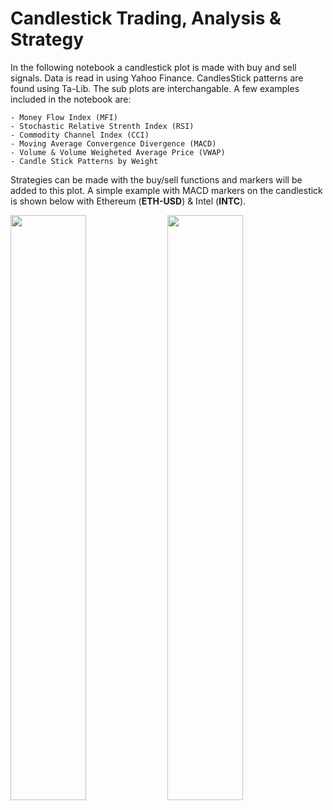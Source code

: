 # Candlestick Trading, Analysis & Strategy

In the following notebook a candlestick plot is made with buy and sell signals. Data is read in using Yahoo Finance. CandlesStick patterns are found using Ta-Lib. The sub plots are interchangable. A few examples included in the notebook are: 

    - Money Flow Index (MFI)
    - Stochastic Relative Strenth Index (RSI)
    - Commodity Channel Index (CCI)
    - Moving Average Convergence Divergence (MACD)
    - Volume & Volume Weigheted Average Price (VWAP)
    - Candle Stick Patterns by Weight
    
Strategies can be made with the buy/sell functions and markers will be added to this plot. A simple example with MACD markers on the candlestick is shown below with Ethereum (**ETH-USD**) & Intel (**INTC**).

<p float="left">
  <img src="GIFs/ETHUSD.gif" width="49%" />
  <img src="GIFs/INTC.gif" width="49%" /> 
</p>
